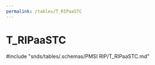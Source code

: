 ```yaml
---
permalink: /tables/T_RIPaaSTC
---
```

# T\_RIPaaSTC
<!-- SPDX-License-Identifier: MPL-2.0 -->

<!-- ATTENTION : Ne pas supprimer ou modifier la ligne ci-dessous -->
#include "snds/tables/.schemas/PMSI RIP/T_RIPaaSTC.md"
<!-- ATTENTION : Ne pas supprimer ou modifier la ligne ci-dessus -->
